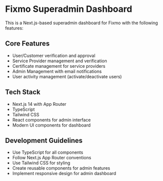 # Fixmo Superadmin Dashboard

This is a Next.js-based superadmin dashboard for Fixmo with the following features:

## Core Features
- User/Customer verification and approval
- Service Provider management and verification
- Certificate management for service providers
- Admin Management with email notifications
- User activity management (activate/deactivate users)

## Tech Stack
- Next.js 14 with App Router
- TypeScript
- Tailwind CSS
- React components for admin interface
- Modern UI components for dashboard

## Development Guidelines
- Use TypeScript for all components
- Follow Next.js App Router conventions
- Use Tailwind CSS for styling
- Create reusable components for admin features
- Implement responsive design for admin dashboard
